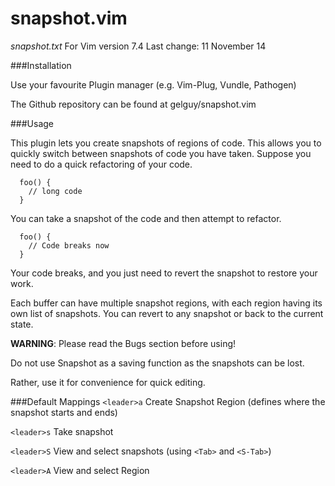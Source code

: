snapshot.vim
============
*snapshot.txt* For Vim version 7.4 Last change: 11 November 14

###Installation

Use your favourite Plugin manager (e.g. Vim-Plug, Vundle, Pathogen)

The Github repository can be found at gelguy/snapshot.vim

###Usage                

This plugin lets you create snapshots of regions of code. This allows
you to quickly switch between snapshots of code you have taken.
Suppose you need to do a quick refactoring of your code.

      foo() {
        // long code
      }

You can take a snapshot of the code and then attempt to refactor.

      foo() {
        // Code breaks now
      }

Your code breaks, and you just need to revert the snapshot to restore
your work.

Each buffer can have multiple snapshot regions, with each region
having its own list of snapshots. You can revert to any snapshot or
back to the current state.

**WARNING**: 
Please read the Bugs section before using!

Do not use Snapshot as a saving function as the snapshots can be lost.

Rather, use it for convenience for quick editing.

###Default Mappings
`<leader>a` Create Snapshot Region (defines where the snapshot starts and ends)

`<leader>s` Take snapshot

`<leader>S` View and select snapshots (using `<Tab>` and `<S-Tab>`)

`<leader>A` View and select Region

